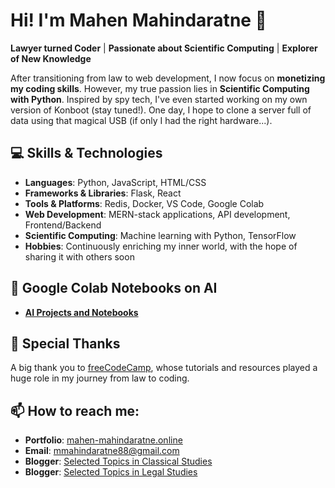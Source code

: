 # Hi! I'm Mahen Mahindaratne 👋

**Lawyer turned Coder** | **Passionate about Scientific Computing** | **Explorer of New Knowledge**

After transitioning from law to web development, I now focus on **monetizing my coding skills**. However, my true passion lies in **Scientific Computing with Python**. Inspired by spy tech, I've even started working on my own version of Konboot (stay tuned!). One day, I hope to clone a server full of data using that magical USB (if only I had the right hardware...).

## 💻 Skills & Technologies

- **Languages**: Python, JavaScript, HTML/CSS
- **Frameworks & Libraries**: Flask, React
- **Tools & Platforms**: Redis, Docker, VS Code, Google Colab
- **Web Development**: MERN-stack applications, API development, Frontend/Backend
- **Scientific Computing**: Machine learning with Python, TensorFlow
- **Hobbies**: Continuously enriching my inner world, with the hope of sharing it with others soon

## 📂 Google Colab Notebooks on AI

- **[AI Projects and Notebooks](https://drive.google.com/drive/folders/1lhBl23-cVK4slEwI4n_VfWj6TJN4xlfc)**

## 🙏 Special Thanks

A big thank you to [freeCodeCamp](https://www.freecodecamp.org/), whose tutorials and resources played a huge role in my journey from law to coding.

## 📫 How to reach me:

- **Portfolio**: [mahen-mahindaratne.online](https://mahen-mahindaratne.online/)
- **Email**: mmahindaratne88@gmail.com
- **Blogger**: [Selected Topics in Classical Studies](https://mahen-mahindaratne-classical-studies.blogspot.com)
- **Blogger**: [Selected Topics in Legal Studies](https://mahen-mahindaratne-law.blogspot.com)

